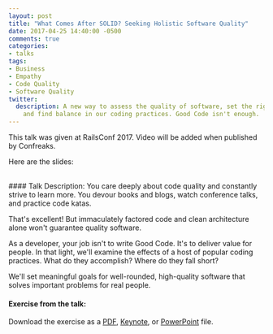 ```yaml
---
layout: post
title: "What Comes After SOLID? Seeking Holistic Software Quality"
date: 2017-04-25 14:40:00 -0500
comments: true
categories:
- talks
tags:
- Business
- Empathy
- Code Quality
- Software Quality
twitter:
  description: A new way to assess the quality of software, set the right goals,
    and find balance in our coding practices. Good Code isn't enough.
---
```


This talk was given at RailsConf 2017. Video will be added when published by
Confreaks.

Here are the slides:

<script async class="speakerdeck-embed" data-id="13c5b841f7114d6ca8155dfabb1a9f93" data-ratio="1.77777777777778" src="//speakerdeck.com/assets/embed.js"></script>

<br/>
#### Talk Description:
You care deeply about code quality and constantly strive to learn more. You
devour books and blogs, watch conference talks, and practice code katas.

That's excellent! But immaculately factored code and clean architecture alone
won't guarantee quality software.

As a developer, your job isn't to write Good Code. It's to deliver value for
people. In that light, we'll examine the effects of a host of popular coding
practices. What do they accomplish? Where do they fall short?

We'll set meaningful goals for well-rounded, high-quality software that solves
important problems for real people.

#### Exercise from the talk:
Download the exercise as a [PDF](/assets/railsconf-2017/exercise.pdf),
[Keynote](/assets/railsconf-2017/exercise.key), or
[PowerPoint](/assets/railsconf-2017/exercise.pptx) file.
